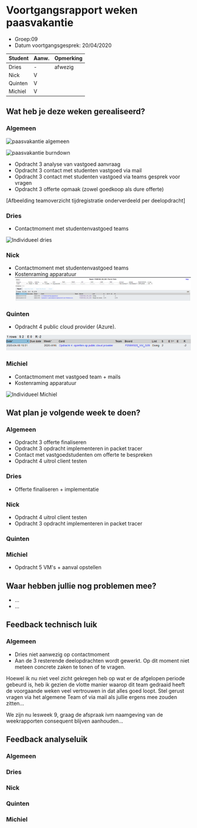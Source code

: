 # Voortgangsrapport weken paasvakantie

* Groep:09
* Datum voortgangsgesprek: 20/04/2020

| Student  | Aanw. | Opmerking |
| :---     | :---  | :---      |
| Dries |   -    | afwezig          |
| Nick |    V   |           |
| Quinten |   V    |           |
| Michiel |   V    |           |

## Wat heb je deze weken gerealiseerd?

### Algemeen

![paasvakantie algemeen](https://i.gyazo.com/c7693055d660d5544ca180686bf110c2.png)

![paasvakantie burndown](https://i.gyazo.com/fbab971286d06934cb58bc85c9779c9c.png)

* Opdracht 3 analyse van vastgoed aanvraag
* Opdracht 3 contact met studenten vastgoed via mail
* Opdracht 3 contact met studenten vastgoed via teams gesprek voor vragen
* Opdracht 3 offerte opmaak (zowel goedkoop als dure offerte)

[Afbeelding teamoverzicht tijdregistratie onderverdeeld per deelopdracht]

### Dries

* Contactmoment met studentenvastgoed teams

![Individueel dries](https://i.gyazo.com/d25d279df8daa038f7f33fd6f3251f32.png)

### Nick

* Contactmoment met studentenvastgoed teams
* Kostenraming apparatuur
![Individueel nick](screenshots/nickPaasvakantie.png)

### Quinten

* Opdracht 4 public cloud provider (Azure).

![Quinten week 9](screenshots/quintenWeek9.png)

### Michiel

* Contactmoment met vastgoed team + mails
* Kostenraming apparatuur

![Individueel Michiel](https://i.gyazo.com/b444960d8f992d3327ff994903c8b884.png)

## Wat plan je volgende week te doen?

### Algemeen
* Opdracht 3 offerte finaliseren
* Opdracht 3 opdracht implementeren in packet tracer
* Contact met vastgoedstudenten om offerte te bespreken
* Opdracht 4 uitrol client testen

### Dries
* Offerte finaliseren + implementatie

### Nick
* Opdracht 4 uitrol client testen
* Opdracht 3 opdracht implementeren in packet tracer
### Quinten
### Michiel
* Opdracht 5 VM's + aanval opstellen

## Waar hebben jullie nog problemen mee?

* ...
* ...

## Feedback technisch luik

### Algemeen

- Dries niet aanwezig op contactmoment
- Aan de 3 resterende deelopdrachten wordt gewerkt. Op dit moment niet meteen concrete zaken te tonen of te vragen.

Hoewel ik nu niet veel zicht gekregen heb op wat er de afgelopen periode gebeurd is, heb ik gezien de vlotte manier waarop dit team gedraaid heeft de voorgaande weken veel vertrouwen in dat alles goed loopt. Stel gerust vragen via het algemene Team of via mail als jullie ergens mee zouden zitten...

We zijn nu lesweek 9, graag de afspraak ivm naamgeving van de weekrapporten consequent blijven aanhouden...

## Feedback analyseluik

### Algemeen

### Dries
### Nick
### Quinten
### Michiel

